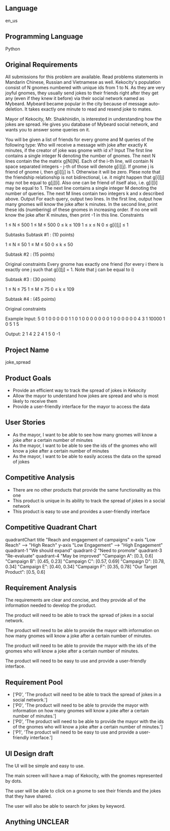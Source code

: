 ## Language

en_us

## Programming Language

Python

## Original Requirements

All submissions for this problem are available. Read problems statements in Mandarin Chinese, Russian and Vietnamese as well.
Kekocity's population consist of N gnomes numbered with unique ids from 1 to N. As they are very joyful gnomes, they usually send jokes to their friends right after they get any (even if they knew it before) via their social network named as Mybeard. Mybeard became popular in the city because of message auto-deletion. It takes exactly one minute to read and resend joke to mates.

Mayor of Kekocity, Mr. Shaikhinidin, is interested in understanding how the jokes are spread. He gives you database of Mybeard social network, and wants you to answer some queries on it.

You will be given a list of friends for every gnome and M queries of the following type: Who will receive a message with joke after exactly K minutes, if the creator of joke was gnome with id x?
Input
The first line contains a single integer N denoting the number of gnomes.
The next N lines contain the the matrix g[N][N]. Each of the i-th line, will contain N space separated integers - j-th of those will denote g[i][j]. If gnome j is friend of gnome i, then g[i][j] is 1. Otherwise it will be zero. Plese note that the friendship relationship is not bidirectional, i.e. it might happen that g[i][j] may not be equal to g[j][i]. Also one can be friend of itself also, i.e. g[i][i] may be equal to 1.
The next line contains a single integer M denoting the number of queries. The next M lines contain two integers k and x described above.
Output
For each query, output two lines.
In the first line, output how many gnomes will know the joke after k minutes.
In the second line, print these ids (numbering) of these gnomes in increasing order. If no one will know the joke after K minutes, then print -1 in this line.
Constraints

1 ≤ N ≤ 500
1 ≤ M ≤ 500
0 ≤ k ≤ 109
1 ≤ x ≤ N
0 ≤ g[i][j] ≤ 1

 Subtasks 
 Subtask #1 : (10 points) 

1 ≤ N ≤ 50
1 ≤ M ≤ 50
0 ≤ k ≤ 50

 Subtask #2 : (15 points) 

Original constraints
Every gnome has exactly one friend (for every i there is exactly one j such that g[i][j] = 1. Note that j can be equal to i) 

 Subtask #3 : (30 points) 

1 ≤ N ≤ 75
1 ≤ M ≤ 75
0 ≤ k ≤ 109

 Subtask #4 : (45 points) 

Original constraints

Example
Input:
5
0 1 0 0 0
0 0 1 1 0
1 0 0 0 0
0 0 0 1 0
0 0 0 0 0
4
3 1
10000 1
0 5
1 5

Output:
2
1 4
2
2 4
1
5
0
-1


## Project Name

joke_spread

## Product Goals

- Provide an efficient way to track the spread of jokes in Kekocity
- Allow the mayor to understand how jokes are spread and who is most likely to receive them
- Provide a user-friendly interface for the mayor to access the data

## User Stories

- As the mayor, I want to be able to see how many gnomes will know a joke after a certain number of minutes
- As the mayor, I want to be able to see the ids of the gnomes who will know a joke after a certain number of minutes
- As the mayor, I want to be able to easily access the data on the spread of jokes

## Competitive Analysis

- There are no other products that provide the same functionality as this one
- This product is unique in its ability to track the spread of jokes in a social network
- This product is easy to use and provides a user-friendly interface

## Competitive Quadrant Chart

quadrantChart
    title "Reach and engagement of campaigns"
    x-axis "Low Reach" --> "High Reach"
    y-axis "Low Engagement" --> "High Engagement"
    quadrant-1 "We should expand"
    quadrant-2 "Need to promote"
    quadrant-3 "Re-evaluate"
    quadrant-4 "May be improved"
    "Campaign A": [0.3, 0.6]
    "Campaign B": [0.45, 0.23]
    "Campaign C": [0.57, 0.69]
    "Campaign D": [0.78, 0.34]
    "Campaign E": [0.40, 0.34]
    "Campaign F": [0.35, 0.78]
    "Our Target Product": [0.5, 0.6]

## Requirement Analysis

The requirements are clear and concise, and they provide all of the information needed to develop the product.

The product will need to be able to track the spread of jokes in a social network.

The product will need to be able to provide the mayor with information on how many gnomes will know a joke after a certain number of minutes.

The product will need to be able to provide the mayor with the ids of the gnomes who will know a joke after a certain number of minutes.

The product will need to be easy to use and provide a user-friendly interface.

## Requirement Pool

- ['P0', 'The product will need to be able to track the spread of jokes in a social network.']
- ['P0', 'The product will need to be able to provide the mayor with information on how many gnomes will know a joke after a certain number of minutes.']
- ['P0', 'The product will need to be able to provide the mayor with the ids of the gnomes who will know a joke after a certain number of minutes.']
- ['P1', 'The product will need to be easy to use and provide a user-friendly interface.']

## UI Design draft

The UI will be simple and easy to use.

The main screen will have a map of Kekocity, with the gnomes represented by dots.

The user will be able to click on a gnome to see their friends and the jokes that they have shared.

The user will also be able to search for jokes by keyword.

## Anything UNCLEAR



